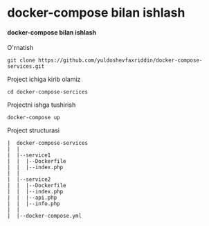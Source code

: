 # docker-compose bilan ishlash
<h4>docker-compose bilan ishlash </h4>

O'rnatish
```
git clone https://github.com/yuldoshevfaxriddin/docker-compose-services.git
```

Project ichiga kirib olamiz
```
cd docker-compose-sercices
```
Projectni ishga tushirish
```
docker-compose up
```

Project structurasi
```
|  docker-compose-services
|  |
|  |--service1
|  |  |--Dockerfile
|  |  |--index.php
|  |
|  |--service2
|  |  |--Dockerfile
|  |  |--index.php
|  |  |--api.php
|  |  |--info.php
|  |
|  |--docker-compose.yml

```

